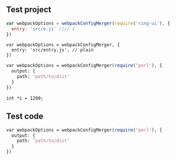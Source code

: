 ## Test project

``` javascript
var webpackOptions = webpackConfigMerger(require('ring-ui'), {
  entry: 'src/e.js' //// 1
})
```

```
var webpackOptions = webpackConfigMerger, {
  entry: 'src/entry.js', // plain
})
```

``` perl
var webpackOptions = webpackConfigMerger(require('perl'), {
  output: {
    path: 'path/to/dist'
  }
})
```

``` clike
int *i = 1200;
```

## Test code

``` perl
var webpackOptions = webpackConfigMerger(require('perl'), {
  output: {
    path: 'path/to/dist'
  }
})
```
